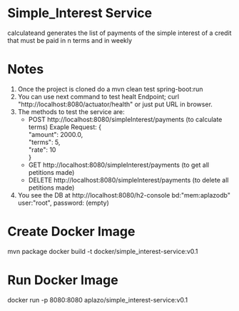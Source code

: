 # Simple_Interest Service
calculateand generates the list of payments of the simple interest of a credit that must be paid in n terms and in weekly

# Notes
1. Once the project is cloned do a  mvn clean test spring-boot:run
2. You can use next command to test healt Endpoint; curl "http://localhost:8080/actuator/health" or just put URL in browser.
3. The methods to test the service  are:
    * POST http://localhost:8080/simpleInterest/payments (to calculate terms)
      Exaple Request: {  
                        "amount": 2000.0,   
                        "terms": 5,   
                        "rate": 10      
                      } 
   * GET http://localhost:8080/simpleInterest/payments (to get all petitions made)
   * DELETE http://localhost:8080/simpleInterest/payments (to delete all petitions made)
5. You see the DB at http://localhost:8080/h2-console bd:"mem:aplazodb" user:"root", password: (empty)

# Create Docker Image
mvn package 
docker build -t docker/simple_interest-service:v0.1

# Run Docker Image
docker run -p 8080:8080 aplazo/simple_interest-service:v0.1

